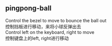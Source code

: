 ## pingpong-ball

Control the bezel to move to bounce the ball out <br> 控制挡板进行移动，来将小球反弹出去 <br>
Control left on the keyboard, right to move <br> 控制键盘上的left, right进行移动
